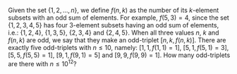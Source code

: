 Given the set $\{1,2,\dots,n\}$, we define $f(n, k)$ as the number of its $k$-element subsets with an odd sum of elements. For example, $f(5,3) = 4$, since the set $\{1,2,3,4,5\}$ has four $3$-element subsets having an odd sum of elements, i.e.: $\{1,2,4\}$, $\{1,3,5\}$, $\{2,3,4\}$ and $\{2,4,5\}$.
When all three values $n$, $k$ and $f(n, k)$ are odd, we say that they make
an odd-triplet $[n,k,f(n, k)]$.
There are exactly five odd-triplets with $n \le 10$, namely:
$[1,1,f(1,1) = 1]$, $[5,1,f(5,1) = 3]$, $[5,5,f(5,5) = 1]$, $[9,1,f(9,1) = 5]$ and $[9,9,f(9,9) = 1]$.
How many odd-triplets are there with $n \le 10^{12}$?
